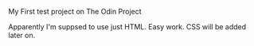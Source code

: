 My First test project on The Odin Project

Apparently I'm suppsed to use just HTML. Easy work.
CSS will be added later on.
